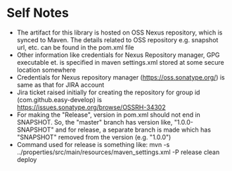 # Self Notes
- The artifact for this library is hosted on OSS Nexus repository, which is synced to Maven. The details related to OSS repository e.g. snapshot url, etc. can be found in the pom.xml file
- Other information like credentials for Nexus Repository manager, GPG executable et. is specified in maven settings.xml stored at some secure location somewhere
- Credentials for Nexus repository manager (https://oss.sonatype.org/) is same as that for JIRA account
- Jira ticket raised initially for creating the repository for group id (com.github.easy-develop) is https://issues.sonatype.org/browse/OSSRH-34302
- For making the "Release", version in pom.xml should not end in SNAPSHOT. So, the "master" branch has version like, "1.0.0-SNAPSHOT" and for release, a separate branch is made which has "SNAPSHOT" removed from the version (e.g. "1.0.0")
- Command used for release is something like:
mvn -s ../properties/src/main/resources/maven_settings.xml -P release clean deploy